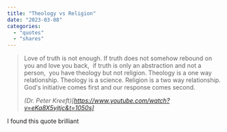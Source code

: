 ```yaml
---
title: "Theology vs Religion"
date: "2023-03-08"
categories:
  - "quotes"
  - "shares"
---
```


> Love of truth is not enough.
> If truth does not somehow rebound on you and love you back, 
> if truth is only an abstraction and not a person, 
> you have theology but not religion.
> Theology is a one way relationship. Theology is a science.
> Religion is a two way relationship.
> God's initiative comes first and our response comes second. 
>
> <cite> (Dr. Peter Kreeft)[https://www.youtube.com/watch?v=eKa8X5vjtjc&t=1050s] </cite>

I found this quote brilliant